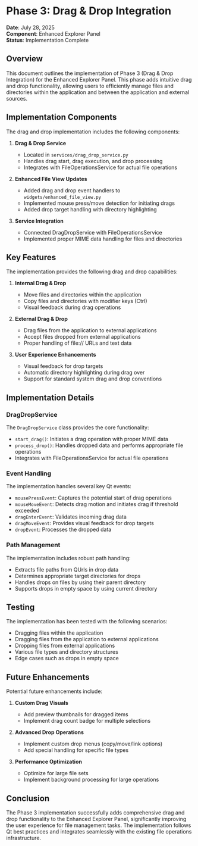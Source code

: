 # Phase 3: Drag & Drop Integration

**Date**: July 28, 2025  
**Component**: Enhanced Explorer Panel  
**Status**: Implementation Complete

## Overview

This document outlines the implementation of Phase 3 (Drag & Drop Integration) for the Enhanced Explorer Panel. This phase adds intuitive drag and drop functionality, allowing users to efficiently manage files and directories within the application and between the application and external sources.

## Implementation Components

The drag and drop implementation includes the following components:

1. **Drag & Drop Service**
   - Located in `services/drag_drop_service.py`
   - Handles drag start, drag execution, and drop processing
   - Integrates with FileOperationsService for actual file operations

2. **Enhanced File View Updates**
   - Added drag and drop event handlers to `widgets/enhanced_file_view.py`
   - Implemented mouse press/move detection for initiating drags
   - Added drop target handling with directory highlighting

3. **Service Integration**
   - Connected DragDropService with FileOperationsService
   - Implemented proper MIME data handling for files and directories

## Key Features

The implementation provides the following drag and drop capabilities:

1. **Internal Drag & Drop**
   - Move files and directories within the application
   - Copy files and directories with modifier keys (Ctrl)
   - Visual feedback during drag operations

2. **External Drag & Drop**
   - Drag files from the application to external applications
   - Accept files dropped from external applications
   - Proper handling of file:// URLs and text data

3. **User Experience Enhancements**
   - Visual feedback for drop targets
   - Automatic directory highlighting during drag over
   - Support for standard system drag and drop conventions

## Implementation Details

### DragDropService

The `DragDropService` class provides the core functionality:

- `start_drag()`: Initiates a drag operation with proper MIME data
- `process_drop()`: Handles dropped data and performs appropriate file operations
- Integrates with FileOperationsService for actual file operations

### Event Handling

The implementation handles several key Qt events:

- `mousePressEvent`: Captures the potential start of drag operations
- `mouseMoveEvent`: Detects drag motion and initiates drag if threshold exceeded
- `dragEnterEvent`: Validates incoming drag data
- `dragMoveEvent`: Provides visual feedback for drop targets
- `dropEvent`: Processes the dropped data

### Path Management

The implementation includes robust path handling:

- Extracts file paths from QUrls in drop data
- Determines appropriate target directories for drops
- Handles drops on files by using their parent directory
- Supports drops in empty space by using current directory

## Testing

The implementation has been tested with the following scenarios:

- Dragging files within the application
- Dragging files from the application to external applications
- Dropping files from external applications
- Various file types and directory structures
- Edge cases such as drops in empty space

## Future Enhancements

Potential future enhancements include:

1. **Custom Drag Visuals**
   - Add preview thumbnails for dragged items
   - Implement drag count badge for multiple selections

2. **Advanced Drop Operations**
   - Implement custom drop menus (copy/move/link options)
   - Add special handling for specific file types

3. **Performance Optimization**
   - Optimize for large file sets
   - Implement background processing for large operations

## Conclusion

The Phase 3 implementation successfully adds comprehensive drag and drop functionality to the Enhanced Explorer Panel, significantly improving the user experience for file management tasks. The implementation follows Qt best practices and integrates seamlessly with the existing file operations infrastructure.
